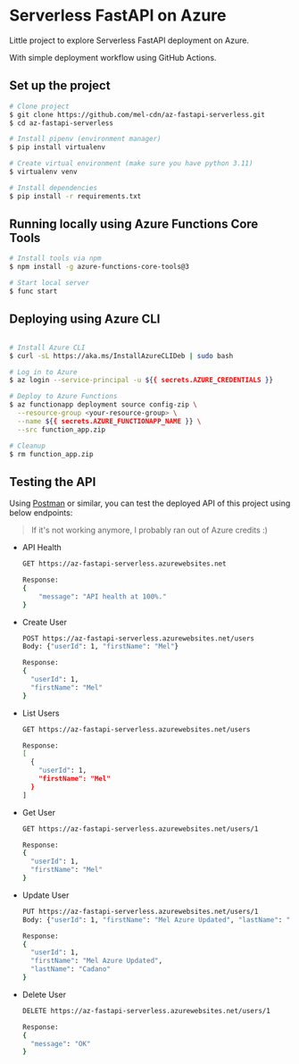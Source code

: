 # Serverless FastAPI on Azure

Little project to explore Serverless FastAPI deployment on Azure.

With simple deployment workflow using GitHub Actions.

## Set up the project

```bash
# Clone project
$ git clone https://github.com/mel-cdn/az-fastapi-serverless.git
$ cd az-fastapi-serverless

# Install pipenv (environment manager)
$ pip install virtualenv

# Create virtual environment (make sure you have python 3.11)
$ virtualenv venv

# Install dependencies
$ pip install -r requirements.txt
```

## Running locally using Azure Functions Core Tools

```bash
# Install tools via npm
$ npm install -g azure-functions-core-tools@3

# Start local server
$ func start
```

## Deploying using Azure CLI
```bash

# Install Azure CLI
$ curl -sL https://aka.ms/InstallAzureCLIDeb | sudo bash

# Log in to Azure
$ az login --service-principal -u ${{ secrets.AZURE_CREDENTIALS }}

# Deploy to Azure Functions
$ az functionapp deployment source config-zip \
  --resource-group <your-resource-group> \
  --name ${{ secrets.AZURE_FUNCTIONAPP_NAME }} \
  --src function_app.zip

# Cleanup
$ rm function_app.zip
```

## Testing the API
Using [Postman](https://www.postman.com/) or similar, you can test the deployed API of this project using below endpoints:

> If it's not working anymore, I probably ran out of Azure credits :)


- API Health
    ```bash
    GET https://az-fastapi-serverless.azurewebsites.net

    Response:
    {
        "message": "API health at 100%."
    }
    ```

- Create User
    ```bash
    POST https://az-fastapi-serverless.azurewebsites.net/users
    Body: {"userId": 1, "firstName": "Mel"}

    Response:
    {
      "userId": 1,
      "firstName": "Mel"
    }
    ```

- List Users
    ```bash
    GET https://az-fastapi-serverless.azurewebsites.net/users

    Response:
    [
      {
        "userId": 1,
        "firstName": "Mel"
      }
    ]
    ```

- Get User
    ```bash
    GET https://az-fastapi-serverless.azurewebsites.net/users/1

    Response:
    {
      "userId": 1,
      "firstName": "Mel"
    }
    ```

- Update User
    ```bash
    PUT https://az-fastapi-serverless.azurewebsites.net/users/1
    Body: {"userId": 1, "firstName": "Mel Azure Updated", "lastName": "Cadano"}

    Response:
    {
      "userId": 1,
      "firstName": "Mel Azure Updated",
      "lastName": "Cadano"
    }
    ```

- Delete User
    ```bash
    DELETE https://az-fastapi-serverless.azurewebsites.net/users/1

    Response:
    {
      "message": "OK"
    }
    ```
